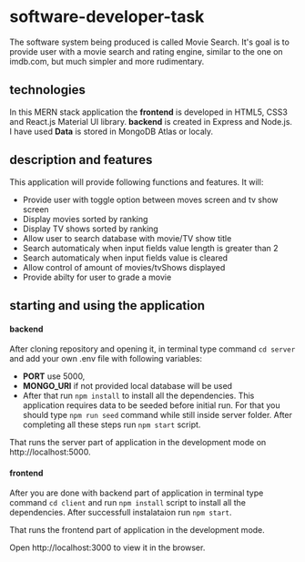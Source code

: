 # software-developer-task

The software system being produced is called Movie Search. It's goal is to provide user with a movie search and rating engine, similar to the one on imdb.com, but much
simpler and more rudimentary.

## technologies
In this MERN stack application the **frontend** is developed in HTML5, CSS3 and React.js Material UI library. **backend** is created in Express and Node.js. I have used **Data** is stored in MongoDB Atlas or localy.

## description and features
This application will provide following functions and features. It will: 

- Provide user with toggle option between moves screen and tv show screen
- Display movies sorted by ranking
- Display TV shows sorted by ranking
- Allow user to search database with movie/TV show title
- Search automaticaly when input fields value length is greater than 2
- Search automaticaly when input fields value is cleared
- Allow control of amount of movies/tvShows displayed
- Provide abilty for user to grade a movie

## starting and using the application

#### backend

After cloning repository and opening it, in terminal type command `cd server` and add your own .env file with following variables: 
- **PORT** use 5000,  
- **MONGO_URI** if not provided local database will be used 
- After that run `npm install` to install all the dependencies. This application requires data to be seeded before initial run. For that you should type `npm run seed` command while still inside server folder. After completing all these steps run `npm start` script. 

That runs the server part of application in the development mode on http://localhost:5000.

#### frontend

After you are done with backend part of application in terminal type command `cd client` and run `npm install` script to install all the dependencies. After successfull instalataion run `npm start`. 

That runs the frontend part of application in the development mode.

Open http://localhost:3000 to view it in the browser. 




